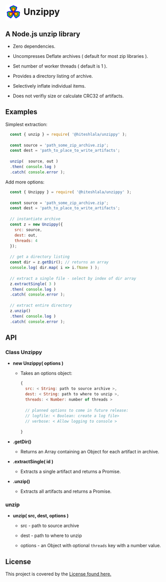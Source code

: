 
<h1> <img src="logo.png" alt="Logo" width="50px" height="50px" style="vertical-align:middle"/> Unzippy </h1>

## A Node.js unzip library

  - Zero dependencies.

  - Uncompresses Deflate archives ( default for most zip libraries ).

  - Set number of worker threads ( default is 1 ).

  - Provides a directory listing of archive.

  - Selectively inflate individual items.

  - Does not verifiy size or calculate CRC32 of artifacts.



## Examples

Simplest extraction:
```javascript
  const { unzip } = require( '@hiteshlala/unzippy' );

  const source = 'path_some_zip_archive.zip';
  const dest = 'path_to_place_to_write_artifacts';

  unzip(  source, out )
  .then( console.log )
  .catch( console.error );

```

Add more options:
```javascript
  const { Unzippy } = require( '@hiteshlala/unzippy' );

  const source = 'path_some_zip_archive.zip';
  const dest = 'path_to_place_to_write_artifacts';

  // instantiate archive
  const z = new Unzippy({ 
    src: source, 
    dest: out,
    threads: 4
  });

  // get a directory listing
  const dir = z.getDir(); // returns an array
  console.log( dir.map( i => i.fName ) );

  // extract a single file - select by index of dir array
  z.extractSingle( 3 )
  .then( console.log )
  .catch( console.error );

  // extract entire directory
  z.unzip()
  .then( console.log )
  .catch( console.error );

```

## API

### Class Unzippy

- <b>new Unzippy( options )</b>

  - Takes an options object:

    ```javascript
    {
      src: < String: path to source archive >,
      dest: < String: path to where to unzip >,
      threads: < Number: number of threads >

      // planned options to come in future release:
      // logfile: < Boolean: create a log file>
      // verbose: < Allow logging to console >

    }
    ```

- <b>.getDir()</b>

  - Returns an Array containing an Object for each artifact in archive.


- <b>.extractSingle( id )</b>

  - Extracts a single artifact and returns a Promise.


- <b>.unzip()</b>

  - Extracts all artifacts and returns a Promise.


### unzip

- <b>unzip( src, dest, options )</b>

  - src - path to source archive

  - dest - path to where to unzip

  - options - an Object with optional `threads` key with a number value.



## License

This project is covered by the [License found here.](/License)





